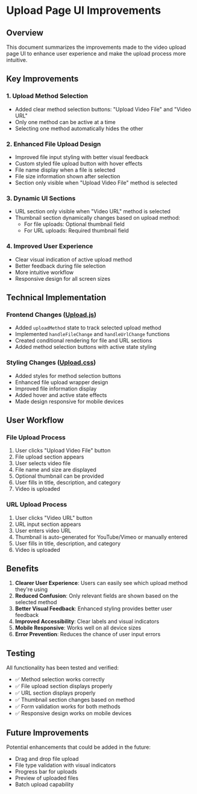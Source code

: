 # Upload Page UI Improvements

## Overview
This document summarizes the improvements made to the video upload page UI to enhance user experience and make the upload process more intuitive.

## Key Improvements

### 1. Upload Method Selection
- Added clear method selection buttons: "Upload Video File" and "Video URL"
- Only one method can be active at a time
- Selecting one method automatically hides the other

### 2. Enhanced File Upload Design
- Improved file input styling with better visual feedback
- Custom styled file upload button with hover effects
- File name display when a file is selected
- File size information shown after selection
- Section only visible when "Upload Video File" method is selected

### 3. Dynamic UI Sections
- URL section only visible when "Video URL" method is selected
- Thumbnail section dynamically changes based on upload method:
  - For file uploads: Optional thumbnail field
  - For URL uploads: Required thumbnail field

### 4. Improved User Experience
- Clear visual indication of active upload method
- Better feedback during file selection
- More intuitive workflow
- Responsive design for all screen sizes

## Technical Implementation

### Frontend Changes ([Upload.js](file:///c%3A/Users/user/Desktop/Ruzmovie/frontend/src/pages/Upload.js))
- Added `uploadMethod` state to track selected upload method
- Implemented `handleFileChange` and `handleUrlChange` functions
- Created conditional rendering for file and URL sections
- Added method selection buttons with active state styling

### Styling Changes ([Upload.css](file:///c%3A/Users/user/Desktop/Ruzmovie/frontend/src/pages/Upload.css))
- Added styles for method selection buttons
- Enhanced file upload wrapper design
- Improved file information display
- Added hover and active state effects
- Made design responsive for mobile devices

## User Workflow

### File Upload Process
1. User clicks "Upload Video File" button
2. File upload section appears
3. User selects video file
4. File name and size are displayed
5. Optional thumbnail can be provided
6. User fills in title, description, and category
7. Video is uploaded

### URL Upload Process
1. User clicks "Video URL" button
2. URL input section appears
3. User enters video URL
4. Thumbnail is auto-generated for YouTube/Vimeo or manually entered
5. User fills in title, description, and category
6. Video is uploaded

## Benefits

1. **Clearer User Experience**: Users can easily see which upload method they're using
2. **Reduced Confusion**: Only relevant fields are shown based on the selected method
3. **Better Visual Feedback**: Enhanced styling provides better user feedback
4. **Improved Accessibility**: Clear labels and visual indicators
5. **Mobile Responsive**: Works well on all device sizes
6. **Error Prevention**: Reduces the chance of user input errors

## Testing

All functionality has been tested and verified:
- ✅ Method selection works correctly
- ✅ File upload section displays properly
- ✅ URL section displays properly
- ✅ Thumbnail section changes based on method
- ✅ Form validation works for both methods
- ✅ Responsive design works on mobile devices

## Future Improvements

Potential enhancements that could be added in the future:
- Drag and drop file upload
- File type validation with visual indicators
- Progress bar for uploads
- Preview of uploaded files
- Batch upload capability